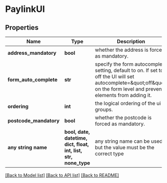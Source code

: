 # PaylinkUI


## Properties
Name | Type | Description | Notes
------------ | ------------- | ------------- | -------------
**address_mandatory** | **bool** | whether the address is forced as mandatory. | [optional] 
**form_auto_complete** | **str** | specify the form autocomplete setting, default to on. If set to off the UI will set autocomplete&#x3D;\&quot;off\&quot; on the form level and prevent elements from adding it. | [optional] 
**ordering** | **int** | the logical ordering of the ui groups. | [optional] 
**postcode_mandatory** | **bool** | whether the postcode is forced as mandatory. | [optional] 
**any string name** | **bool, date, datetime, dict, float, int, list, str, none_type** | any string name can be used but the value must be the correct type | [optional]

[[Back to Model list]](../README.md#documentation-for-models) [[Back to API list]](../README.md#documentation-for-api-endpoints) [[Back to README]](../README.md)


